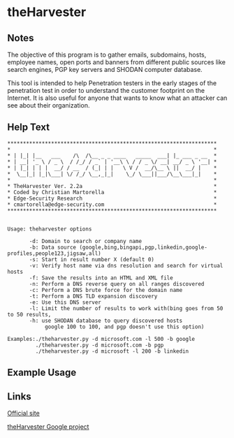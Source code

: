 # theHarvester

Notes
-------
The objective of this program is to gather emails, subdomains, hosts, employee names, open ports and banners from different public sources like search engines, PGP key servers and SHODAN computer database.

This tool is intended to help Penetration testers in the early stages of the penetration test in order to understand the customer footprint on the Internet. It is also useful for anyone that wants to know what an attacker can see about their organization.

Help Text
-------
```
*******************************************************************
*                                                                 *
* | |_| |__   ___    /\  /\__ _ _ ____   _____  ___| |_ ___ _ __  *
* | __| '_ \ / _ \  / /_/ / _` | '__\ \ / / _ \/ __| __/ _ \ '__| *
* | |_| | | |  __/ / __  / (_| | |   \ V /  __/\__ \ ||  __/ |    *
*  \__|_| |_|\___| \/ /_/ \__,_|_|    \_/ \___||___/\__\___|_|    *
*                                                                 *
* TheHarvester Ver. 2.2a                                          *
* Coded by Christian Martorella                                   *
* Edge-Security Research                                          *
* cmartorella@edge-security.com                                   *
*******************************************************************


Usage: theharvester options 

       -d: Domain to search or company name
       -b: Data source (google,bing,bingapi,pgp,linkedin,google-profiles,people123,jigsaw,all)
       -s: Start in result number X (default 0)
       -v: Verify host name via dns resolution and search for virtual hosts
       -f: Save the results into an HTML and XML file
       -n: Perform a DNS reverse query on all ranges discovered
       -c: Perform a DNS brute force for the domain name
       -t: Perform a DNS TLD expansion discovery
       -e: Use this DNS server
       -l: Limit the number of results to work with(bing goes from 50 to 50 results,
	   -h: use SHODAN database to query discovered hosts
            google 100 to 100, and pgp doesn't use this option)

Examples:./theharvester.py -d microsoft.com -l 500 -b google
         ./theharvester.py -d microsoft.com -b pgp
         ./theharvester.py -d microsoft -l 200 -b linkedin
```

Example Usage
-------

Links
-------
[Official site](http://www.edge-security.com/theharvester.php)

[theHarvester Google project](https://code.google.com/p/theharvester/)

